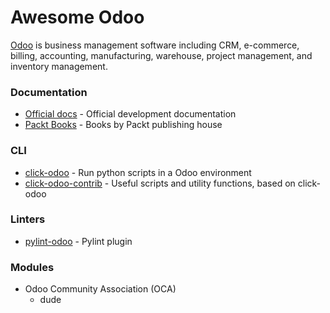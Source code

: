 Awesome Odoo
============
[Odoo](https://www.odoo.com/) is business management software including CRM, e-commerce, billing, accounting, manufacturing, warehouse, project management, and inventory management. 

### Documentation
- [Official docs](https://www.odoo.com/documentation/13.0/) - Official development documentation
- [Packt Books](https://subscription.packtpub.com/search?products=Book&tool=Odoo) - Books by Packt publishing house

### CLI
- [click-odoo](https://github.com/acsone/click-odoo) - Run python scripts in a Odoo environment
- [click-odoo-contrib](https://github.com/acsone/click-odoo-contrib) - Useful scripts and utility functions, based on click-odoo

### Linters
- [pylint-odoo](https://github.com/OCA/pylint-odoo) - Pylint plugin

### Modules
- Odoo Community Association (OCA)
    - dude
    
